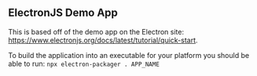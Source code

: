 ## ElectronJS Demo App

This is based off of the demo app on the Electron site:
<https://www.electronjs.org/docs/latest/tutorial/quick-start>.

To build the application into an executable for your platform you should be able
to run:
`npx electron-packager . APP_NAME`
